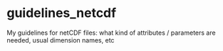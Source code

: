 # guidelines_netcdf
My guidelines for netCDF files: what kind of attributes / parameters are needed, usual dimension names, etc

